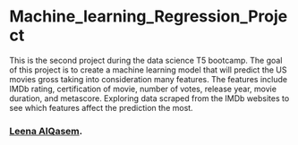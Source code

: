 # Machine_learning_Regression_Project
This is the second project during the data science T5 bootcamp. The goal of this project is to create a machine learning model that will predict the US movies gross taking into consideration many features. The features include IMDb rating, certification of movie, number of votes, release year, movie duration, and metascore. Exploring data scraped from the IMDb websites to see which features affect the prediction the most.




### [Leena AlQasem](https://github.com/LeenaAAlQasem).
